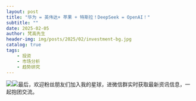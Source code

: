 ```yaml
---
layout: post
title: "华为 = 英伟达+ 苹果 + 特斯拉！DeepSeek = OpenAI！"
subtitle: ""
date: 2025-02-05
author: 梵高先生
header-img: img/posts/2025/02/investment-bg.jpg
catalog: true
tags:
    - 投资
    - 市场分析
    - 趋势研究
---
```


![](https://mmbiz.qpic.cn/sz_mmbiz_jpg/https://mmbiz.qpic.cn/sz_mmbiz_png/ViaIfpMVXKTR6QYsaOVb8LrjTvUe2VowhuCa5xtsNuMicUgShRKTOmDWnsfX1GhdjuaOd1K6sl6ge2TicB1IxUuqg/640?wx_fmt=png&amp;from=appmsg)![](https://mmbiz.qpic.cn/sz_mmbiz_jpg/https://mmbiz.qpic.cn/sz_mmbiz_jpg/ViaIfpMVXKTQn9iciaM4Nd6wrRSKGpZfARQqciaYH30MYB82tqcIT4DINI1gwn8NdFsbjb118DYHdVdmTg3iac715Bg/640?wx_fmt=jpeg&amp;tp=webp&amp;wxfrom=5&amp;wx_lazy=1&amp;wx_co=1)最后，欢迎粉丝朋友们加入我的星球，进微信群实时获取最新资讯信息，一起抱团交流。